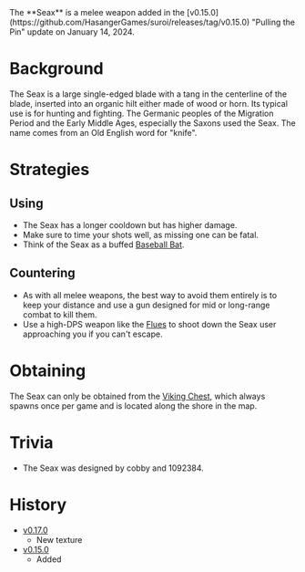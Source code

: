 <Stub />
The **Seax** is a melee weapon added in the [v0.15.0](https://github.com/HasangerGames/suroi/releases/tag/v0.15.0) "Pulling the Pin" update on January 14, 2024.

# Background

The Seax is a large single-edged blade with a tang in the centerline of the blade, inserted into an organic hilt either made of wood or horn. Its typical use is for hunting and fighting. The Germanic peoples of the Migration Period and the Early Middle Ages, especially the Saxons used the Seax. The name comes from an Old English word for "knife". 

# Strategies

## Using

- The Seax has a longer cooldown but has higher damage.
 - Make sure to time your shots well, as missing one can be fatal.
 - Think of the Seax as a buffed [Baseball Bat](/weapons/melee/baseball_bat).

## Countering

- As with all melee weapons, the best way to avoid them entirely is to keep your distance and use a gun designed for mid or long-range combat to kill them.
 - Use a high-DPS weapon like the [Flues](/weapons/guns/flues) to shoot down the Seax user approaching you if you can't escape.

# Obtaining

The Seax can only be obtained from the [Viking Chest](/obstacles/viking_chest), which always spawns once per game and is located along the shore in the map. 

# Trivia

- The Seax was designed by cobby and 1092384.

# History

- [v0.17.0](https://github.com/HasangerGames/suroi/releases/tag/v0.17.0)
  - New texture
- [v0.15.0](https://github.com/HasangerGames/suroi/releases/tag/v0.15.0)
  - Added

